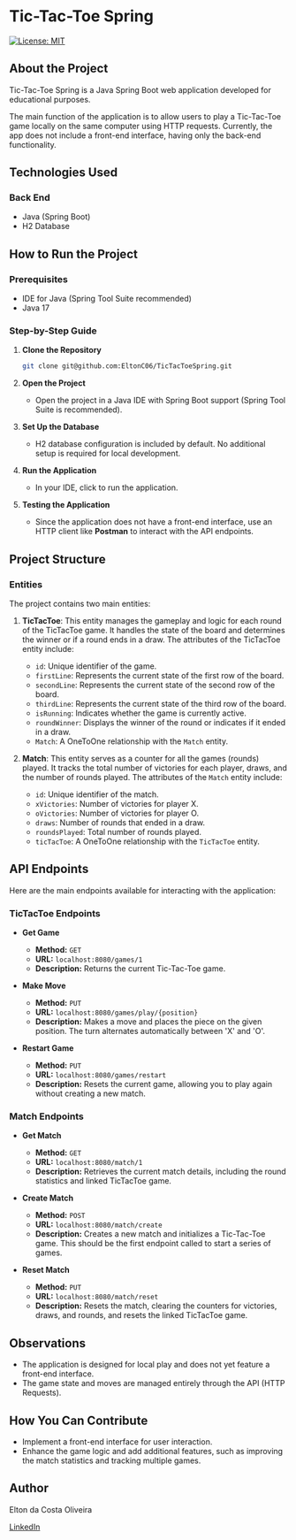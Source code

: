 # Tic-Tac-Toe Spring

[![License: MIT](https://img.shields.io/badge/License-MIT-yellow.svg)](https://github.com/EltonC06/TicTacToeSpring/blob/main/LICENSE)

## About the Project

Tic-Tac-Toe Spring is a Java Spring Boot web application developed for educational purposes.

The main function of the application is to allow users to play a Tic-Tac-Toe game locally on the same computer using HTTP requests. Currently, the app does not include a front-end interface, having only the back-end functionality.

## Technologies Used

### Back End
- Java (Spring Boot)
- H2 Database

## How to Run the Project

### Prerequisites
- IDE for Java (Spring Tool Suite recommended)
- Java 17

### Step-by-Step Guide

1. **Clone the Repository**
   ```bash
   git clone git@github.com:EltonC06/TicTacToeSpring.git
   ```

2. **Open the Project**
   - Open the project in a Java IDE with Spring Boot support (Spring Tool Suite is recommended).

3. **Set Up the Database**
   - H2 database configuration is included by default. No additional setup is required for local development.

4. **Run the Application**
   - In your IDE, click to run the application.

5. **Testing the Application**
   - Since the application does not have a front-end interface, use an HTTP client like **Postman** to interact with the API endpoints.

## Project Structure

### Entities

The project contains two main entities:

1. **TicTacToe**: This entity manages the gameplay and logic for each round of the TicTacToe game. It handles the state of the board and determines the winner or if a round ends in a draw. The attributes of the TicTacToe entity include:
   - `id`: Unique identifier of the game.
   - `firstLine`: Represents the current state of the first row of the board.
   - `secondLine`: Represents the current state of the second row of the board.
   - `thirdLine`: Represents the current state of the third row of the board.
   - `isRunning`: Indicates whether the game is currently active.
   - `roundWinner`: Displays the winner of the round or indicates if it ended in a draw.
   - `Match`: A OneToOne relationship with the `Match` entity.

2. **Match**: This entity serves as a counter for all the games (rounds) played. It tracks the total number of victories for each player, draws, and the number of rounds played. The attributes of the `Match` entity include:
   - `id`: Unique identifier of the match.
   - `xVictories`: Number of victories for player X.
   - `oVictories`: Number of victories for player O.
   - `draws`: Number of rounds that ended in a draw.
   - `roundsPlayed`: Total number of rounds played.
   - `ticTacToe`: A OneToOne relationship with the `TicTacToe` entity.

## API Endpoints

Here are the main endpoints available for interacting with the application:

### TicTacToe Endpoints

- **Get Game**
  - **Method:** `GET`
  - **URL:** `localhost:8080/games/1`
  - **Description:** Returns the current Tic-Tac-Toe game.

- **Make Move**
  - **Method:** `PUT`
  - **URL:** `localhost:8080/games/play/{position}`
  - **Description:** Makes a move and places the piece on the given position. The turn alternates automatically between 'X' and 'O'.

- **Restart Game**
  - **Method:** `PUT`
  - **URL:** `localhost:8080/games/restart`
  - **Description:** Resets the current game, allowing you to play again without creating a new match.

### Match Endpoints

- **Get Match**
  - **Method:** `GET`
  - **URL:** `localhost:8080/match/1`
  - **Description:** Retrieves the current match details, including the round statistics and linked TicTacToe game.

- **Create Match**
  - **Method:** `POST`
  - **URL:** `localhost:8080/match/create`
  - **Description:** Creates a new match and initializes a Tic-Tac-Toe game. This should be the first endpoint called to start a series of games.

- **Reset Match**
  - **Method:** `PUT`
  - **URL:** `localhost:8080/match/reset`
  - **Description:** Resets the match, clearing the counters for victories, draws, and rounds, and resets the linked TicTacToe game.

## Observations

- The application is designed for local play and does not yet feature a front-end interface.
- The game state and moves are managed entirely through the API (HTTP Requests).

## How You Can Contribute

- Implement a front-end interface for user interaction.
- Enhance the game logic and add additional features, such as improving the match statistics and tracking multiple games.

## Author

Elton da Costa Oliveira

[LinkedIn](https://www.linkedin.com/in/elton-da-costa/)

